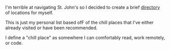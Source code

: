 I'm terrible at navigating St. John's so I decided to create a brief [directory](https://danielledonnelly.github.io/chill-places/) of locations for myself.

This is just my personal list based ofF of the chill places that I've either already visited or have been recommended. 

I define a "chill place" as somewhere I can comfortably read, work remotely, or code. 
